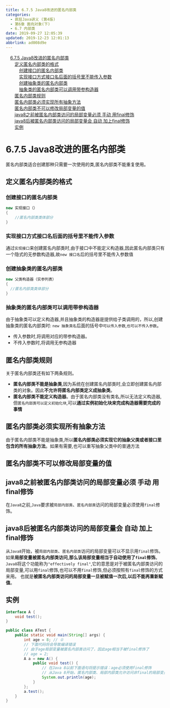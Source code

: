 ```yaml
---
title: 6.7.5 Java8改进的匿名内部类
categories: 
  - 疯狂Java讲义 (第4版)
  - 第6章 面向对象(下)
  - 6.7 内部类
date: 2019-09-27 12:05:39
updated: 2019-12-23 12:01:13
abbrlink: ad008d9e
---
```

<div id='my_toc'><a href="/JavaReadingNotes/ad008d9e/#6-7-5-Java8改进的匿名内部类" class="header_1">6.7.5 Java8改进的匿名内部类</a>&nbsp;<br><a href="/JavaReadingNotes/ad008d9e/#定义匿名内部类的格式" class="header_2">定义匿名内部类的格式</a>&nbsp;<br><a href="/JavaReadingNotes/ad008d9e/#创建接口的匿名内部类" class="header_3">创建接口的匿名内部类</a>&nbsp;<br><a href="/JavaReadingNotes/ad008d9e/#实现接口方式接口名后面的括号里不能传入参数" class="header_3">实现接口方式接口名后面的括号里不能传入参数</a>&nbsp;<br><a href="/JavaReadingNotes/ad008d9e/#创建抽象类的匿名内部类" class="header_3">创建抽象类的匿名内部类</a>&nbsp;<br><a href="/JavaReadingNotes/ad008d9e/#抽象类的匿名内部类可以调用带参构造器" class="header_3">抽象类的匿名内部类可以调用带参构造器</a>&nbsp;<br><a href="/JavaReadingNotes/ad008d9e/#匿名内部类规则" class="header_2">匿名内部类规则</a>&nbsp;<br><a href="/JavaReadingNotes/ad008d9e/#匿名内部类必须实现所有抽象方法" class="header_2">匿名内部类必须实现所有抽象方法</a>&nbsp;<br><a href="/JavaReadingNotes/ad008d9e/#匿名内部类不可以修改局部变量的值" class="header_2">匿名内部类不可以修改局部变量的值</a>&nbsp;<br><a href="/JavaReadingNotes/ad008d9e/#java8之前被匿名内部类访问的局部变量必须-手动-用final修饰" class="header_2">java8之前被匿名内部类访问的局部变量必须 手动 用final修饰</a>&nbsp;<br><a href="/JavaReadingNotes/ad008d9e/#java8后被匿名内部类访问的局部变量会-自动-加上final修饰" class="header_2">java8后被匿名内部类访问的局部变量会 自动 加上final修饰</a>&nbsp;<br><a href="/JavaReadingNotes/ad008d9e/#实例" class="header_2">实例</a>&nbsp;<br></div>
<style>.header_1{margin-left: 1em;}.header_2{margin-left: 2em;}.header_3{margin-left: 3em;}.header_4{margin-left: 4em;}.header_5{margin-left: 5em;}.header_6{margin-left: 6em;}</style>
<!--more-->
<script>if (navigator.platform.search('arm')==-1){document.getElementById('my_toc').style.display = 'none';}var e,p = document.getElementsByTagName('p');while (p.length>0) {e = p[0];e.parentElement.removeChild(e);}</script>

<!--end-->
<!--SSTStart-->
# 6.7.5 Java8改进的匿名内部类 #
匿名内部类适合创建那种只需要一次使用的类,匿名内部类不能重复使用。
## 定义匿名内部类的格式 ##
### 创建接口的匿名内部类 ###
```java
new 实现接口（）
{
    //匿名内部类类体部分
}
```
### 实现接口方式接口名后面的括号里不能传入参数 ###
通过`实现接口`来创建匿名内部类时,由于接口中不能定义构造器,因此匿名内部类只有一个隐式的无参数构造器,故`new 接口名`后的括号里不能传入参数值
### 创建抽象类的匿名内部类 ###
```java
new 父类构造器（实参列表）
{
  //匿名内部类类体部分
}
```
### 抽象类的匿名内部类可以调用带参构造器 ###
由于抽象类可以定义构造器,并且抽象类的构造器是提供给子类调用的，所以,创建抽象类的匿名内部类时:
`new 抽象类名`后面的括号中`可以传入参数`,`也可以不传入参数`。
- 传入参数时,将调用对应的带参构造器。
- 不传入参数时,将调用无参构造器

## 匿名内部类规则 ##
关于匿名内部类还有如下两条规则。
- **匿名内部类不能是抽象类**,因为系统在创建匿名内部类时,会立即创建匿名内部类的对象。因此**不允许将匿名内部类定义成抽象类**。
- **匿名内部类不能定义构造器**。由于匿名内部类没有类名,所以无法定义构造器,但`匿名内部类可以定义初始化块`,可以**通过实例初始化块来完成构造器需要完成的事情**

## 匿名内部类必须实现所有抽象方法 ##
由于匿名内部类不能是抽象类,所以**匿名内部类必须实现它的抽象父类或者接口里包含的所有抽象方法**。如果有需要,也可以重写抽象父类中的普通方法

## 匿名内部类不可以修改局部变量的值 ##
## java8之前被匿名内部类访问的局部变量必须 手动 用final修饰 ##
在`Java8`之前,`Java`要求被`局部内部类`、`匿名内部类`访问的局部变量必须使用`final`修饰。

## java8后被匿名内部类访问的局部变量会 自动 加上final修饰 ##
从`Java8`开始，被`局部内部类`、`匿名内部类`访问的局部变量可以不显示用`final`修饰。如果**局部变量被匿名内部类访问,那么该局部变量相当于自动使用了`final`修饰**。
`Java8`将这个功能称为`"effectively final"`,它的意思是对于被匿名内部类访问的局部变量,可以用`final`修饰,也可以不用`final`修饰,但必须按照有`final`修饰的方式来用。
也就是**被匿名内部类访问的局部变量一旦被赋值一次后,以后不能再重新赋值**。
<!--SSTStop-->
## 实例 ##
```java
interface A {
    void test();
}

public class ATest {
    public static void main(String[] args) {
        int age = 8; // ①
        // 下面代码将会导致编译错误
        // 由于age局部变量被匿名内部类访问了，因此age相当于被final修饰了
        // age = 2;
        A a = new A() {
            public void test() {
                // 在Java 8以前下面语句将提示错误：age必须使用final修饰
                // 从Java 8开始，匿名内部类、局部内部类允许访问非final的局部变量
                System.out.println(age);
            }
        };
        a.test();
    }
}
```

